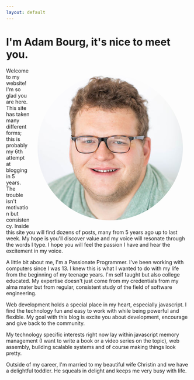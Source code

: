 ```yaml
---
layout: default
---
```


# I'm Adam Bourg, it's nice to meet you. 

<p>
<img src="assets/img/me.jpg" style="float: right; border-radius: 50%; padding:20px" /> 
    Welcome to my website! I'm so glad you are here. This site has taken many different forms; this is probably my 6th attempt at blogging in 5 years. The trouble isn't motivation but consistency. Inside this site you will find dozens of posts, many from 5 years ago up to last week. My hope is you'll discover value and my voice will resonate through the words I type. I hope you will feel the passion I have and hear the excitement in my voice. 
</p>

A little bit about me, I'm a Passionate Programmer. I've been working with computers since I was 13. I knew this is what I wanted to do with my life from the beginning of my teenage years. I'm self taught but also college educated. My expertise doesn't just come from my credentials from my alma mater but from regular, consistent study of the field of software engineering. 

Web development holds a special place in my heart, especially javascript. I find the technology fun and easy to work with while being powerful and flexible. My goal with this blog is excite you about development, encourage and give back to the community. 

My technology specific interests right now lay within javascript memory management (I want to write a book or a video series on the topic), web assembly, building scalable systems and of course making things look pretty. 

Outside of my career, I'm married to my beautiful wife Christin and we have a delightful toddler. He squeals in delight and keeps me very busy with life. 